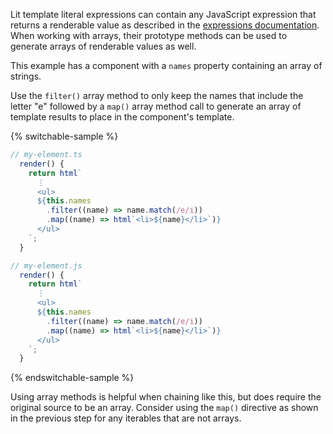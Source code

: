 Lit template literal expressions can contain any JavaScript expression that
returns a renderable value as described in the [expressions
documentation](/docs/templates/expressions/). When working with arrays, their
prototype methods can be used to generate arrays of renderable values as well.

This example has a component with a `names` property containing an array of
strings.

Use the `filter()` array method to only keep the names that include the letter
"e" followed by a `map()` array method call to generate an array of template
results to place in the component's template.

{% switchable-sample %}

```ts
// my-element.ts
  render() {
    return html`
      ⋮
      <ul>
      ${this.names
        .filter((name) => name.match(/e/i))
        .map((name) => html`<li>${name}</li>`)}
      </ul>
    `;
  }
```

```js
// my-element.js
  render() {
    return html`
      ⋮
      <ul>
      ${this.names
        .filter((name) => name.match(/e/i))
        .map((name) => html`<li>${name}</li>`)}
      </ul>
    `;
  }
```

{% endswitchable-sample %}

Using array methods is helpful when chaining like this, but does require the
original source to be an array. Consider using the `map()` directive as shown in
the previous step for any iterables that are not arrays.
